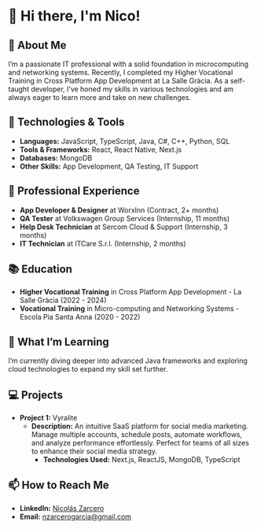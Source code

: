 # 👋 Hi there, I'm Nico!

## 🚀 About Me
I’m a passionate IT professional with a solid foundation in microcomputing and networking systems. Recently, I completed my Higher Vocational Training in Cross Platform App Development at La Salle Gràcia. As a self-taught developer, I’ve honed my skills in various technologies and am always eager to learn more and take on new challenges.

## 🔧 Technologies & Tools
 - **Languages:** JavaScript, TypeScript, Java, C#, C++, Python, SQL
 - **Tools & Frameworks:** React, React Native, Next.js
 - **Databases:** MongoDB
 - **Other Skills:** App Development, QA Testing, IT Support

## 💼 Professional Experience
- **App Developer & Designer** at WorxInn (Contract, 2+ months)
- **QA Tester** at Volkswagen Group Services (Internship, 11 months)
- **Help Desk Technician** at Sercom Cloud & Support (Internship, 3 months)
- **IT Technician** at ITCare S.r.l. (Internship, 2 months)

## 📚 Education
- **Higher Vocational Training** in Cross Platform App Development - La Salle Gràcia (2022 - 2024)
- **Vocational Training** in Micro-computing and Networking Systems - Escola Pia Santa Anna (2020 - 2022)

## 🌱 What I’m Learning
I’m currently diving deeper into advanced Java frameworks and exploring cloud technologies to expand my skill set further.

## 💻 Projects
- **Project 1:** Vyralite
    - **Description:** An intuitive SaaS platform for social media marketing. Manage multiple accounts, schedule posts, automate workflows, and analyze performance effortlessly. Perfect for teams of all sizes to enhance their social media strategy.
	   - **Technologies Used:** Next.js, ReactJS, MongoDB, TypeScript

## 📫 How to Reach Me
- **LinkedIn:** [Nicolás Zarcero](www.linkedin.com/in/zarcerog)
- **Email:** [nzarcerogarcia@gmail.com](mailto:nzarcerogarcia@gmail.com)
